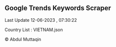 

## Google Trends Keywords Scraper 
 
Last Update 12-06-2023 , 07:30:22

Country List :
VIETNAM.json



© Abdul Muttaqin 
